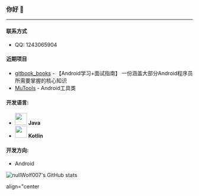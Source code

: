 ### 你好 👋

___

#### 联系方式

* QQ: 1243065904

#### 近期项目

* [gitbook_books](https://github.com/nullWolf007/gitbook_books) - 【Android学习+面试指南】 一份涵盖大部分Android程序员所需要掌握的核心知识
* [MuTools](https://github.com/nullWolf007/MuTools) - Android工具类

#### 开发语言: 

* <img src="https://logoeps.com/wp-content/uploads/2013/03/java-eps-vector-logo.png" width="32"/>  **Java**
* <img src="https://upload.wikimedia.org/wikipedia/commons/0/06/Kotlin_Icon.svg" width="32"/> **Kotlin**  

#### 开发方向:

* Android



<img src="https://github-readme-stats.vercel.app/api?username=nullWolf007&count_private=true&theme=cobalt" alt="nullWolf007's GitHub stats"  />

 align="center 

